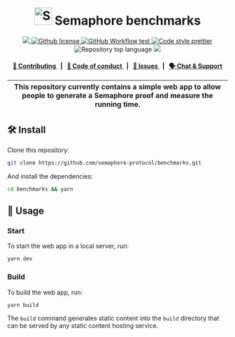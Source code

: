 <p align="center">
    <h1 align="center">
        <picture>
            <source media="(prefers-color-scheme: dark)" srcset="https://github.com/semaphore-protocol/website/blob/main/static/img/semaphore-icon-dark.svg">
            <source media="(prefers-color-scheme: light)" srcset="https://github.com/semaphore-protocol/website/blob/main/static/img/semaphore-icon.svg">
            <img width="40" alt="Semaphore icon." src="https://github.com/semaphore-protocol/website/blob/main/static/img/semaphore-icon.svg">
        </picture>
        Semaphore benchmarks
    </h1>
</p>

<p align="center">
    <a href="https://github.com/semaphore-protocol" target="_blank">
        <img src="https://img.shields.io/badge/project-Semaphore-blue.svg?style=flat-square">
    </a>
    <a href="https://github.com/semaphore-protocol/benchmarks/blob/main/LICENSE">
        <img alt="Github license" src="https://img.shields.io/github/license/semaphore-protocol/benchmarks.svg?style=flat-square">
    </a>
    <a href="https://github.com/semaphore-protocol/benchmarks/actions?query=workflow%3deploy">
        <img alt="GitHub Workflow test" src="https://img.shields.io/github/actions/workflow/status/semaphore-protocol/benchmarks/deploy.yml?branch=main&label=deploy&style=flat-square&logo=github">
    </a>
    <a href="https://prettier.io/" target="_blank">
        <img alt="Code style prettier" src="https://img.shields.io/badge/code%20style-prettier-f8bc45?style=flat-square&logo=prettier">
    </a>
    <img alt="Repository top language" src="https://img.shields.io/github/languages/top/semaphore-protocol/website?style=flat-square">
    <a href="https://www.gitpoap.io/gh/semaphore-protocol/benchmarks" target="_blank">
        <img src="https://public-api.gitpoap.io/v1/repo/semaphore-protocol/benchmarks/badge">
    </a>
</p>

<div align="center">
    <h4>
        <a href="./CONTRIBUTING.md">
            👥 Contributing
        </a>
        <span>&nbsp;&nbsp;|&nbsp;&nbsp;</span>
        <a href="./CODE_OF_CONDUCT.md">
            🤝 Code of conduct
        </a>
        <span>&nbsp;&nbsp;|&nbsp;&nbsp;</span>
        <a href="https://github.com/semaphore-protocol/benchmarks/issues/new/choose">
            🔎 Issues
        </a>
        <span>&nbsp;&nbsp;|&nbsp;&nbsp;</span>
        <a href="https://semaphore.appliedzkp.org/discord">
            🗣️ Chat &amp; Support
        </a>
    </h4>
</div>

| This repository currently contains a simple web app to allow people to generate a Semaphore proof and measure the running time. |
| ------------------------------------------------------------------------------------------------------------------------------- |

## 🛠 Install

Clone this repository:

```bash
git clone https://github.com/semaphore-protocol/benchmarks.git
```

And install the dependencies:

```bash
cd benchmarks && yarn
```

## 📜 Usage

### Start

To start the web app in a local server, run:

```sh
yarn dev
```

### Build

To build the web app, run:

```
yarn build
```

The `build` command generates static content into the `build` directory that can be served by any static content hosting service.
